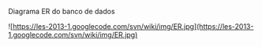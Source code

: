 <p>Diagrama ER do banco de dados</p>

![https://les-2013-1.googlecode.com/svn/wiki/img/ER.jpg](https://les-2013-1.googlecode.com/svn/wiki/img/ER.jpg)